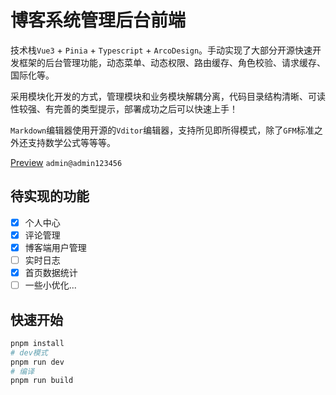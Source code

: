 # 博客系统管理后台前端

技术栈`Vue3` + `Pinia` + `Typescript` + `ArcoDesign`。手动实现了大部分开源快速开发框架的后台管理功能，动态菜单、动态权限、路由缓存、角色校验、请求缓存、国际化等。

采用模块化开发的方式，管理模块和业务模块解耦分离，代码目录结构清晰、可读性较强、有完善的类型提示，部署成功之后可以快速上手！

`Markdown`编辑器使用开源的`Vditor`编辑器，支持所见即所得模式，除了`GFM`标准之外还支持数学公式等等等。

[Preview](https://fiber-blog-admin.vercel.app/) `admin@admin123456`

## 待实现的功能

- [x] 个人中心
- [x] 评论管理
- [x] 博客端用户管理
- [ ] 实时日志
- [x] 首页数据统计
- [ ] 一些小优化...

## 快速开始

```bash
pnpm install
# dev模式
pnpm run dev
# 编译
pnpm run build
```